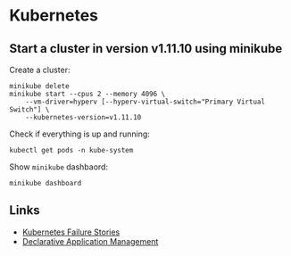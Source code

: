 
# Kubernetes

## Start a cluster in version v1.11.10 using minikube

Create a cluster:

```shell
minikube delete
minikube start --cpus 2 --memory 4096 \
    --vm-driver=hyperv [--hyperv-virtual-switch="Primary Virtual Switch"] \
    --kubernetes-version=v1.11.10
```

Check if everything is up and running:

```shell
kubectl get pods -n kube-system
```

Show `minikube` dashbaord:

```shell
minikube dashboard
```

## Links

- [Kubernetes Failure Stories](https://srcco.de/posts/kubernetes-failure-stories.html)
- [Declarative Application Management](https://github.com/kubernetes/community/blob/master/contributors/design-proposals/architecture/declarative-application-management.md)
